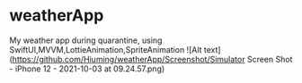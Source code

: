 # weatherApp
My weather app during quarantine, using SwiftUI,MVVM,LottieAnimation,SpriteAnimation
![Alt text](https://github.com/Hiuming/weatherApp/Screenshot/Simulator Screen Shot - iPhone 12 - 2021-10-03 at 09.24.57.png)

